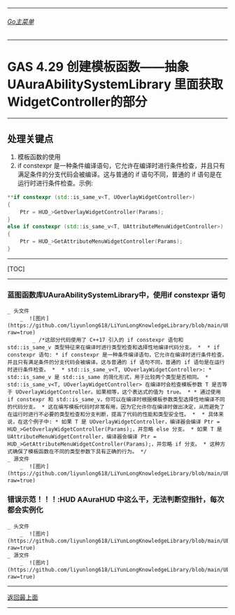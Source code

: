 ___________________________________________________________________________________________
###### [Go主菜单](../MainMenu.md)
___________________________________________________________________________________________

# GAS 4.29 创建模板函数——抽象  UAuraAbilitySystemLibrary 里面获取WidgetController的部分
___________________________________________________________________________________________
## 处理关键点
1. 模板函数的使用
2. if constexpr 是一种条件编译语句，它允许在编译时进行条件检查，并且只有满足条件的分支代码会被编译。这与普通的 if 语句不同，普通的 if 语句是在运行时进行条件检查。示例:
```cpp
**if constexpr (std::is_same_v<T, UOverlayWidgetController>)
{
    Ptr = HUD_>GetOverlayWidgetController(Params);
}
else if constexpr (std::is_same_v<T, UAttributeMenuWidgetController>)
{
    Ptr = HUD_>GetAttributeMenuWidgetController(Params);
}
```
___________________________________________________________________________________________

[TOC]

___________________________________________________________________________________________


### 蓝图函数库UAuraAbilitySystemLibrary中，使用if constexpr 语句
    _ 头文件
        _  ![图片](https://github.com/liyunlong618/LiYunLongKnowledgeLibrary/blob/main/UECPP/Models/GAS/GAS_2_Aura/DetailContent/Image/GAS_022/719988_993402.png?raw=true)
            _ /*这部分代码使用了 C++17 引入的 if constexpr 语句和 std::is_same_v 类型特征来在编译时进行类型检查和选择性地编译代码分支。 *  * if constexpr 语句: * if constexpr 是一种条件编译语句，它允许在编译时进行条件检查，并且只有满足条件的分支代码会被编译。这与普通的 if 语句不同，普通的 if 语句是在运行时进行条件检查。 *  * std::is_same_v<T, UOverlayWidgetController>: * std::is_same_v 是 std::is_same 的简化形式，用于比较两个类型是否相同。 * std::is_same_v<T, UOverlayWidgetController> 在编译时会检查模板参数 T 是否等于 UOverlayWidgetController。如果相等，这个表达式的值为 true。 * * 通过使用 if constexpr 和 std::is_same_v，你可以在编译时根据模板参数类型选择性地编译不同的代码分支。 * 这在编写模板代码时非常有用，因为它允许你在编译时做出决定，从而避免了在运行时进行不必要的类型检查和分支判断，提高了代码的性能和类型安全性。 *  * 具体来说，在这个例子中: * 如果 T 是 UOverlayWidgetController，编译器会编译 Ptr = HUD_>GetOverlayWidgetController(Params);，并忽略 else 分支。 * 如果 T 是 UAttributeMenuWidgetController，编译器会编译 Ptr = HUD_>GetAttributeMenuWidgetController(Params);，并忽略 if 分支。 * 这种方式确保了模板函数在不同的类型参数下具有正确的行为。 */
    _ 源文件
        _  ![图片](https://github.com/liyunlong618/LiYunLongKnowledgeLibrary/blob/main/UECPP/Models/GAS/GAS_2_Aura/DetailContent/Image/GAS_022/122441_18049.png?raw=true)
### 错误示范！！！:HUD **AAuraHUD** 中这么干，无法判断空指针，每次都会实例化
    _ 头文件
        _  ![图片](https://github.com/liyunlong618/LiYunLongKnowledgeLibrary/blob/main/UECPP/Models/GAS/GAS_2_Aura/DetailContent/Image/GAS_022/113702_587283.png?raw=true)
    _ 源文件
        _  ![图片](https://github.com/liyunlong618/LiYunLongKnowledgeLibrary/blob/main/UECPP/Models/GAS/GAS_2_Aura/DetailContent/Image/GAS_022/845243_221712.png?raw=true)

___________________________________________________________________________________________

[返回最上面](#Go主菜单)
___________________________________________________________________________________________